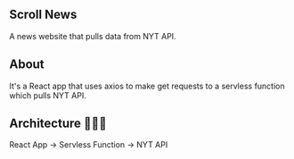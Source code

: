 ## Scroll News
A news website that pulls data from NYT API.

## About
It's a React app that uses axios to make get requests to a servless function which pulls NYT API.

## Architecture 🤷🏻‍♀️
React App -> Servless Function -> NYT API
